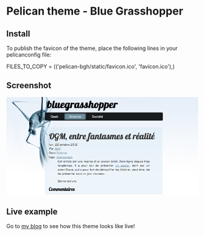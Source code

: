 Pelican theme - Blue Grasshopper
================================


Install
-------

To publish the favicon of the theme, place the following lines in your 
pelicanconfig file:

   FILES_TO_COPY = (('pelican-bgh/static/favicon.ico', 'favicon.ico'),) 


Screenshot
----------

  ![Screenshot](screenshot.png)


Live example
------------

Go to [my blog][bgh] to see how this theme looks like live!



  [bgh]: http://blog.gregseth.net
